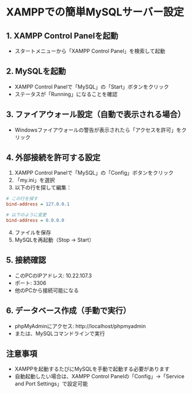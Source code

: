 # XAMPPでの簡単MySQLサーバー設定

## 1. XAMPP Control Panelを起動
- スタートメニューから「XAMPP Control Panel」を検索して起動

## 2. MySQLを起動
- XAMPP Control Panelで「MySQL」の「Start」ボタンをクリック
- ステータスが「Running」になることを確認

## 3. ファイアウォール設定（自動で表示される場合）
- Windowsファイアウォールの警告が表示されたら「アクセスを許可」をクリック

## 4. 外部接続を許可する設定
1. XAMPP Control Panelで「MySQL」の「Config」ボタンをクリック
2. 「my.ini」を選択
3. 以下の行を探して編集：

```ini
# この行を探す
bind-address = 127.0.0.1

# 以下のように変更
bind-address = 0.0.0.0
```

4. ファイルを保存
5. MySQLを再起動（Stop → Start）

## 5. 接続確認
- このPCのIPアドレス: 10.22.107.3
- ポート: 3306
- 他のPCから接続可能になる

## 6. データベース作成（手動で実行）
- phpMyAdminにアクセス: http://localhost/phpmyadmin
- または、MySQLコマンドラインで実行

## 注意事項
- XAMPPを起動するたびにMySQLを手動で起動する必要があります
- 自動起動したい場合は、XAMPP Control Panelの「Config」→「Service and Port Settings」で設定可能 
